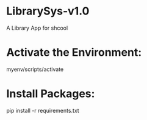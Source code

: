# LibrarySys-v1.0
A Library App for shcool

# Activate the Environment:
myenv/scripts/activate

# Install Packages:
pip install -r requirements.txt
